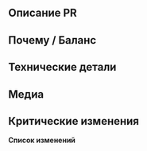 ## Описание PR
<!-- Что вы изменили? -->

## Почему / Баланс
<!-- Обсудите, как это повлияет на баланс игры или объясните, почему это было изменено. Укажите ссылки на соответствующие обсуждения или issue. -->

## Технические детали
<!-- Краткое описание изменений в коде для облегчения проверки. -->

## Медиа
<!-- Прикрепите медиафайлы, если PR вносит изменения в игру (одежда, предметы, механики и т.д.).
Небольшие исправления/рефакторинг освобождаются от этого требования. -->

## Критические изменения
<!-- Перечислите все критические изменения, включая изменения пространств имен, публичных классов/методов/полей, переименования прототипов; и предоставьте инструкции по их исправлению. -->

**Список изменений**
<!-- Добавьте запись в Changelog, чтобы игроки знали о новых функциях или изменениях, которые могут повлиять на игровой процесс.
Убедитесь, что вы прочитали рекомендации и вынесли этот шаблон Changelog из блока комментариев, чтобы он отображался.
Changelog должен иметь символ :cl:, чтобы бот распознал изменения и добавил их в список изменений игры. -->
<!--
:cl:
- add: Добавлено веселье!
- remove: Удалено веселье!
- tweak: Изменено веселье!
- fix: Исправлено веселье!
-->
